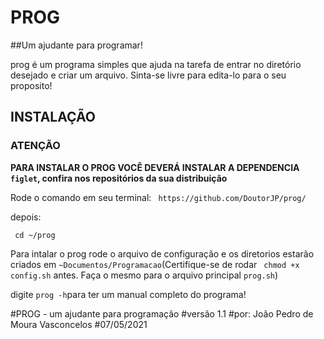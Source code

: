 # PROG
##Um ajudante para programar!

prog é um programa simples que ajuda na tarefa de entrar no diretório desejado e criar um arquivo.
Sinta-se livre para edita-lo para o seu proposito!

## INSTALAÇÃO

### ATENÇÃO
**PARA INSTALAR O PROG VOCÊ DEVERÁ INSTALAR A DEPENDENCIA `figlet`, confira nos repositórios da sua distribuição**

Rode o comando em seu terminal:
` https://github.com/DoutorJP/prog/`

depois:

` cd ~/prog`

Para intalar o prog rode o arquivo de configuração e os diretorios estarão criados em `~Documentos/Programacao`(Certifique-se de rodar ` chmod +x config.sh` antes. Faça o mesmo para o arquivo principal `prog.sh`)

digite `prog -h`para ter um manual completo do programa!

#PROG - um ajudante para programação
#versão 1.1
#por: João Pedro de Moura Vasconcelos
#07/05/2021
